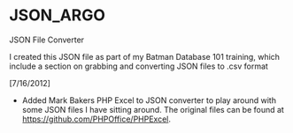 JSON_ARGO
=========

JSON File Converter

I created this JSON file as part of my Batman Database 101 training, 
which include a section on grabbing and converting JSON files to .csv format

[7/16/2012] 
- Added Mark Bakers PHP Excel to JSON converter to play around with some 
JSON files I have sitting around. The original files can be found at https://github.com/PHPOffice/PHPExcel.

